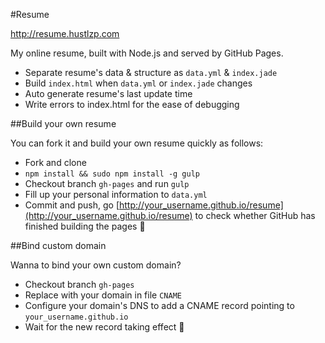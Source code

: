 #Resume

http://resume.hustlzp.com

My online resume, built with Node.js and served by GitHub Pages.

* Separate resume's data & structure as `data.yml` & `index.jade`
* Build `index.html` when `data.yml` or `index.jade` changes
* Auto generate resume's last update time
* Write errors to index.html for the ease of debugging

##Build your own resume

You can fork it and build your own resume quickly as follows:

* Fork and clone
* `npm install && sudo npm install -g gulp`
* Checkout branch `gh-pages` and run `gulp`
* Fill up your personal information to `data.yml`
* Commit and push, go [http://your_username.github.io/resume](http://your_username.github.io/resume) to check whether GitHub has finished building the pages :beer:

##Bind custom domain

Wanna to bind your own custom domain?

* Checkout branch `gh-pages`
* Replace with your domain in file `CNAME`
* Configure your domain's DNS to add a CNAME record pointing to `your_username.github.io`
* Wait for the new record taking effect :beer:
